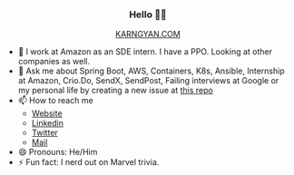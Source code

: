 <h3 align="center">Hello 👋🏻</h3>
<p align="center">
  <a href="https://karngyan.com" target="_blank">
    KARNGYAN.COM
  </a>
</p>

- 🔭 I work at Amazon as an SDE intern. I have a PPO. Looking at other companies as well.
- 💬 Ask me about Spring Boot, AWS, Containers, K8s, Ansible, Internship at Amazon, Crio.Do, SendX, SendPost, Failing interviews at Google or my personal life by creating a new issue at [this repo](https://github.com/karngyan/karngyan/issues/new?assignees=&labels=question&template=custom.md&title=Question%3A+%5BYour-Title%5D)
- 📫 How to reach me
  - [Website](https://karngyan.com)
  - [Linkedin](https://linkedin.com/in/karngyan)
  - [Twitter](https://twitter.com/_karngyan)
  - [Mail](mailto:mail@karngyan.com)
- 😄 Pronouns: He/Him
- ⚡ Fun fact: I nerd out on Marvel trivia.
